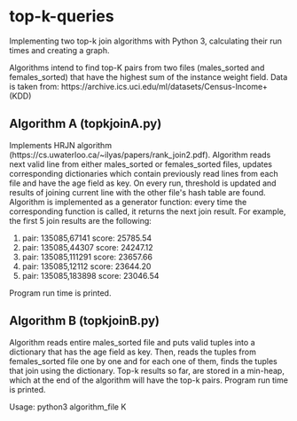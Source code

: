 # top-k-queries
Implementing two top-k join algorithms with Python 3, calculating their run times and creating a graph.

<p>
Algorithms intend to find top-K pairs from two files (males_sorted and females_sorted) that have the highest sum of the instance weight field. Data is taken from: https://archive.ics.uci.edu/ml/datasets/Census-Income+(KDD)
</p>

<p><h2>Algorithm A (topkjoinA.py)</h2>
Implements HRJN algorithm (https://cs.uwaterloo.ca/~ilyas/papers/rank_join2.pdf). Algorithm reads next valid line from either males_sorted or females_sorted files, updates corresponding dictionaries which contain previously read lines from each file and have the age field as key. On every run, threshold is updated and results of joining current line with the other file's hash table are found. Algorithm is implemented as a generator function: every time the corresponding function is called, it returns the next join result. For example, the first 5 join results are the following:
<ol>
  <li> pair: 135085,67141 score: 25785.54</li>
  <li> pair: 135085,44307 score: 24247.12</li>
  <li> pair: 135085,111291 score: 23657.66</li>
  <li> pair: 135085,12112 score: 23644.20</li>
  <li> pair: 135085,183898 score: 23046.54</li>
</ol>
Program run time is printed.
</p>

<p><h2>Algorithm B (topkjoinB.py)</h2>
Algorithm reads entire males_sorted file and puts valid tuples into a dictionary that has the age field as key. Then, reads the tuples from females_sorted file one by one and for each one of them, finds the tuples that join using the dictionary. Top-k results so far, are stored in a min-heap, which at the end of the algorithm will have the top-k pairs. Program run time is printed.
</p>

<p>
Usage:
python3 algorithm_file K
</p>
